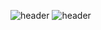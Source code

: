 ![header](https://capsule-render.vercel.app/api?type=waving&animation=fadeIn&text=Hi%20There!&color=gradient&fontAlign=25)
![header](https://capsule-render.vercel.app/api?type=transparent&&text=I%20am%20Shubh%20Patel%20👨‍💻&color=gradient&fontAlign=40)
